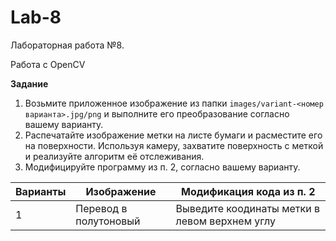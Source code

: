 # Lab-8

Лабораторная работа №8.

Работа с OpenCV

**Задание**

1. Возьмите приложенное изображение из папки ```images/variant-<номер варианта>.jpg/png``` и выполните его преобразование согласно вашему варианту.
2. Распечатайте изображение метки на листе бумаги и расместите его на поверхности. Используя камеру, захватите поверхность с меткой и реализуйте алгоритм её отслеживания.
3. Модифицируйте программу из п. 2, согласно вашему варианту.

| Варианты | Изображение | Модификация кода из п. 2 |
| -------- | ----------- | ------------------------ |
| 1 | Перевод в полутоновый | Выведите коодинаты метки в левом верхнем углу |

